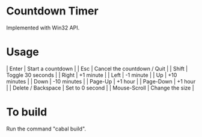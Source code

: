 # Countdown Timer

Implemented with Win32 API.

# Usage

| Enter | Start a countdown |
| Esc | Cancel the countdown / Quit |
| Shift | Toggle 30 seconds |
| Right | +1 minute |
| Left | -1 minute |
| Up | +10 minutes |
| Down | -10 minutes |
| Page-Up | +1 hour |
| Page-Down | +1 hour |
| Delete / Backspace | Set to 0 second |
| Mouse-Scroll | Change the size | 

# To build
Run the command "cabal build".

